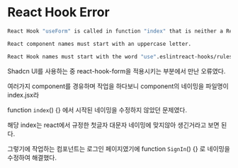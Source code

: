 # React Hook Error

```bash
React Hook "useForm" is called in function "index" that is neither a React function component nor a custom React Hook function. 

React component names must start with an uppercase letter. 

React Hook names must start with the word "use".eslintreact-hooks/rules-of-hooks
```

Shadcn UI를 사용하는 중 react-hook-form을 적용시키는 부분에서 만난 오류였다.

여러가지 component를 경유하며 작업을 하다보니 component의 네이밍을 파일명이 index.jsx라

function `index`() {} 에서 시작된 네이밍을 수정하지 않았던 문제였다.

해당 index는 react에서 규정한 첫글자 대문자 네이밍에 맞지않아 생긴거라고 보면 된다.

그렇기에 작업하는 컴포넌트는 로그인 페이지였기에 function `SignIn`() {} 로 네이밍을 수정하여 해결했다.